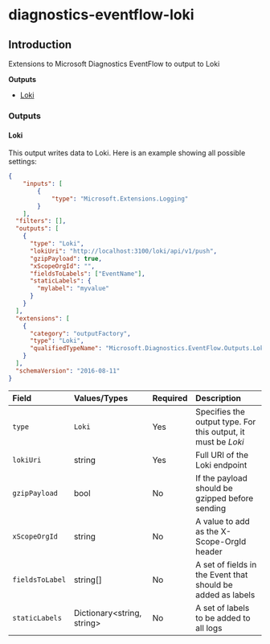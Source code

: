 # diagnostics-eventflow-loki

## Introduction
Extensions to Microsoft Diagnostics EventFlow to output to Loki

**Outputs**
- [Loki](#loki)

### Outputs

#### Loki
This output writes data to Loki. Here is an example showing all possible settings:
```json
{
	"inputs": [
		{
			"type": "Microsoft.Extensions.Logging"
		}
	],
  "filters": [],
  "outputs": [
    {
      "type": "Loki",
      "lokiUri": "http://localhost:3100/loki/api/v1/push",
      "gzipPayload": true,
      "xScopeOrgId": "",
      "fieldsToLabels": ["EventName"],
      "staticLabels": {
        "mylabel": "myvalue"
      }
    }
  ],
  "extensions": [
    {
      "category": "outputFactory",
      "type": "Loki",
      "qualifiedTypeName": "Microsoft.Diagnostics.EventFlow.Outputs.LokiOutputFactory, Microsoft.Diagnostics.EventFlow.Outputs.Loki"
    }
  ],
  "schemaVersion": "2016-08-11"
}
```
| Field | Values/Types | Required | Description |
| :---- | :----------- | :------- | :---------- |
| `type` | `Loki`      | Yes      | Specifies the output type. For this output, it must be *Loki* |
| `lokiUri` | string   | Yes      | Full URI of the Loki endpoint |
| `gzipPayload` | bool | No       | If the payload should be gzipped before sending |
| `xScopeOrgId` | string | No     | A value to add as the X-Scope-OrgId header |
| `fieldsToLabel` | string[] | No | A set of fields in the Event that should be added as labels |
| `staticLabels` | Dictionary<string, string> | No | A set of labels to be added to all logs |